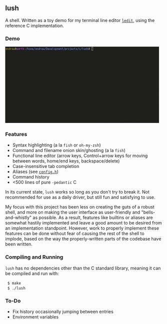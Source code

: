 ## lush

A shell.  Written as a toy demo for my terminal line editor [`ledit`](https://github.com/Cubified/ledit.asm), using the reference C implementation.

### Demo

![Demo](https://github.com/Cubified/lush/blob/main/demo.gif)

### Features

- Syntax highlighting (a la `fish` or `oh-my-zsh`)
- Command and filename onion skin/ghosting (a la `fish`)
- Functional line editor (arrow keys, Control+arrow keys for moving between words, home/end keys, backspace/delete)
- Case-insensitive tab completion
- Aliases (see [`config.h`](https://github.com/Cubified/lush/blob/main/config.h))
- Command history
- <500 lines of pure `-pedantic` C

In its current state, `lush` works so long as you don't try to break it.  Not recommended for use as a daily driver, but still fun and satisfying to use.

My focus with this project has been less on creating the guts of a robust shell, and more on making the user interface as user-friendly and "bells-and-whistly" as possible.  As a result, features like builtins or aliases are somewhat hastily implemented and leave a good amount to be desired from an implementation standpoint.  However, work to properly implement these features can be done without fear of causing the rest of the shell to implode, based on the way the properly-written parts of the codebase have been written.

### Compiling and Running

`lush` has no dependencies other than the C standard library, meaning it can be compiled and run with:

     $ make
     $ ./lush

### To-Do

- Fix history occasionally jumping between entries
- Environment variables
